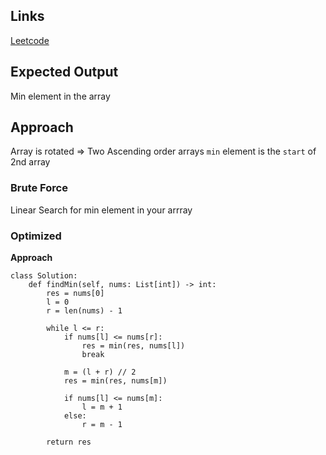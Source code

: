 ## Links
[Leetcode](https://leetcode.com/problems/search-in-rotated-sorted-array-ii)

## Expected Output
Min element in the array

## Approach
Array is rotated => Two Ascending order arrays `min` element is the `start` of 2nd array

### Brute Force
Linear Search for min element in your arrray

### Optimized
**Approach**
```
class Solution:
    def findMin(self, nums: List[int]) -> int:
        res = nums[0]
        l = 0
        r = len(nums) - 1

        while l <= r:
            if nums[l] <= nums[r]:
                res = min(res, nums[l])
                break
            
            m = (l + r) // 2
            res = min(res, nums[m])

            if nums[l] <= nums[m]:
                l = m + 1
            else:
                r = m - 1
        
        return res
```